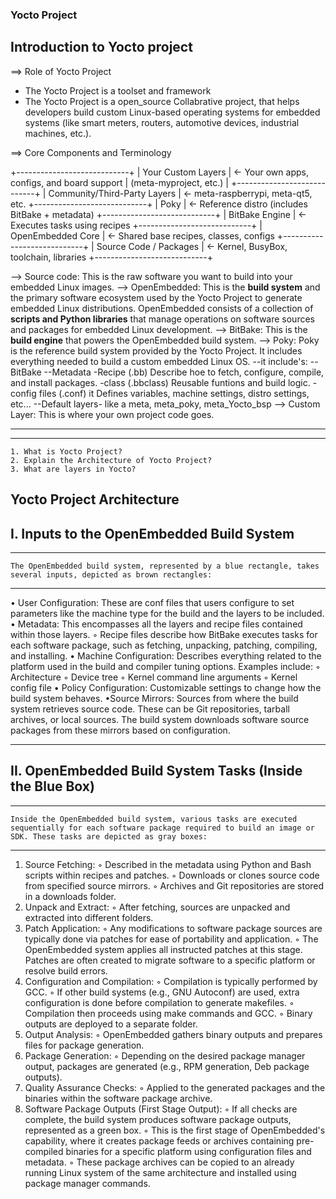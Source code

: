 ### Yocto Project ###

## Introduction to Yocto project

==> Role of Yocto Project
- The Yocto Project is a toolset and framework
- The Yocto Project is a open_source Collabrative project, that helps developers build custom Linux-based operating systems for embedded systems (like smart meters, routers, automotive devices, industrial machines, etc.).

==> Core Components and Terminology

+----------------------------+
|   Your Custom Layers       |  ← Your own apps, configs, and board support
|   (meta-myproject, etc.)   |
+----------------------------+
| Community/Third-Party Layers | ← meta-raspberrypi, meta-qt5, etc.
+----------------------------+
|           Poky             |  ← Reference distro (includes BitBake + metadata)
+----------------------------+
|       BitBake Engine       |  ← Executes tasks using recipes
+----------------------------+
|     OpenEmbedded Core      |  ← Shared base recipes, classes, configs
+----------------------------+
|   Source Code / Packages   |  ← Kernel, BusyBox, toolchain, libraries
+----------------------------+

--> Source code: This is the raw software you want to build into your embedded Linux images.
--> OpenEmbedded: This is the **build system** and the primary software ecosystem used by the Yocto Project to generate embedded Linux distributions.
OpenEmbedded consists of a collection of **scripts and Python libraries** that manage operations on software sources and packages for embedded Linux development.
--> BitBake: This is the **build engine** that powers the OpenEmbedded build system.
--> Poky: Poky is the reference build system provided by the Yocto Project. It includes everything needed to build a custom embedded Linux OS.
  --it include's:
        --BitBake
        --Metadata
            -Recipe (.bb) Describe hoe to fetch, configure, compile, and install packages.
            -class (.bbclass) Reusable funtions and build logic.
            -config files (.conf) it Defines variables, machine settings, distro settings, etc...
        --Default layers- like a meta, meta_poky, meta_Yocto_bsp 
--> Custom Layer: This is where your own project code goes.

---
---
    1. What is Yocto Project?
    2. Explain the Architecture of Yocto Project?
    3. What are layers in Yocto?
    

## Yocto Project Architecture

I. Inputs to the OpenEmbedded Build System
---
---
    The OpenEmbedded build system, represented by a blue rectangle, takes several inputs, depicted as brown rectangles:
---
• User Configuration: These are conf files that users configure to set parameters like the machine type for the build and the layers to be included.
• Metadata: This encompasses all the layers and recipe files contained within those layers.
◦ Recipe files describe how BitBake executes tasks for each software package, such as fetching, unpacking, patching, compiling, and installing.
• Machine Configuration: Describes everything related to the platform used in the build and compiler tuning options. Examples include:
          ◦ Architecture
          ◦ Device tree
          ◦ Kernel command line arguments
          ◦ Kernel config file
• Policy Configuration: Customizable settings to change how the build system behaves.
•Source Mirrors: Sources from where the build system retrieves source code. These can be Git repositories, tarball archives, or local sources. The build system downloads software source packages from these mirrors based on configuration.

--------------------------------------------------------------------------------

II. OpenEmbedded Build System Tasks (Inside the Blue Box)
---
---
    Inside the OpenEmbedded build system, various tasks are executed sequentially for each software package required to build an image or SDK. These tasks are depicted as gray boxes:
---
1. Source Fetching:
      ◦ Described in the metadata using Python and Bash scripts within recipes and patches.
      ◦ Downloads or clones source code from specified source mirrors.
      ◦ Archives and Git repositories are stored in a downloads folder.
2. Unpack and Extract:
      ◦ After fetching, sources are unpacked and extracted into different folders.
3. Patch Application:
      ◦ Any modifications to software package sources are typically done via patches for             ease of portability and application.
      ◦ The OpenEmbedded system applies all instructed patches at this stage. Patches are often created to migrate software to a specific platform or resolve build errors.
4. Configuration and Compilation:
      ◦ Compilation is typically performed by GCC.
      ◦ If other build systems (e.g., GNU Autoconf) are used, extra configuration is done            before compilation to generate makefiles.
      ◦ Compilation then proceeds using make commands and GCC.
      ◦ Binary outputs are deployed to a separate folder.
5. Output Analysis:
      ◦ OpenEmbedded gathers binary outputs and prepares files for package generation.
6. Package Generation:
      ◦ Depending on the desired package manager output, packages are generated (e.g., RPM           generation, Deb package outputs).
7. Quality Assurance Checks:
      ◦ Applied to the generated packages and the binaries within the software package               archive.
8. Software Package Outputs (First Stage Output):
      ◦ If all checks are complete, the build system produces software package outputs,              represented as a green box.
      ◦ This is the first stage of OpenEmbedded's capability, where it creates package feeds         or archives containing pre-compiled binaries for a specific platform using                   configuration files and metadata.
      ◦ These package archives can be copied to an already running Linux system of the same          architecture and installed using package manager commands.














